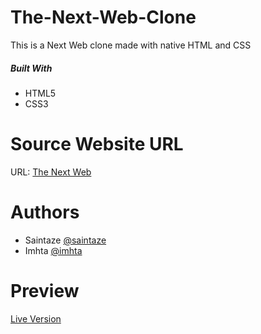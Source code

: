 # The-Next-Web-Clone
This is a Next Web clone made with native HTML and CSS

##### Built With
+ HTML5
+ CSS3

# Source Website URL 

URL: [The Next Web](https://thenextweb.com/)

# Authors
+ Saintaze [@saintaze](https://github.com/saintaze/)
+ Imhta [@imhta](https://github.com/imhta)

# Preview
[Live Version](https://the-next-web-clone.imhta.now.sh)
